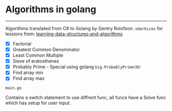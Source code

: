 # Algorithms in golang

----------

Algorithms translated from C# to Golang by Gentry Rolofson: `xdarkicex` for lessions from: [learning-data-structures-and-algorithms](https://www.udemy.com/learning-data-structures-and-algorithms/)

 - [x] Factorial
 - [x] Greatest Common Denominator
 - [x] Least Common Multiple
 - [x] Sieve of eratosthenes
 - [x] Probably Prime - Special using golang `big.ProbablyPrime(N)`
 - [x] Find array min
 - [x] Find array max

 `main.go` 

 Contains a switch statement to use diffrent func, all funcs have a Solve func which has setup for user input.
